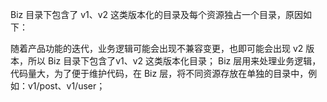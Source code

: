 Biz 目录下包含了 v1、v2 这类版本化的目录及每个资源独占一个目录，原因如下：

随着产品功能的迭代，业务逻辑可能会出现不兼容变更，也即可能会出现 v2 版本，所以 Biz 目录下包含了v1、v2 这类版本化目录；
Biz 层用来处理业务逻辑，代码量大，为了便于维护代码，在 Biz 层，将不同资源存放在单独的目录中，例如：v1/post、v1/user；
